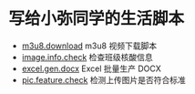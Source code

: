 # 写给小弥同学的生活脚本

-   [m3u8.download](./scripts/m3u8.download) m3u8 视频下载脚本
-   [image.info.check](./scripts/image.info.check) 检查班级核酸信息
-   [excel.gen.docx](./scripts/excel.gen.docx) Excel 批量生产 DOCX
-   [pic.feature.check](./scripts/pic.feature.check) 检测上传图片是否符合标准

